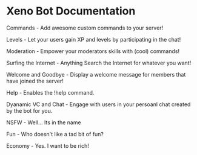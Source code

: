 # Xeno Bot Documentation
Commands	- Add awesome custom commands to your server!

Levels - Let your users gain XP and levels by participating in the chat!

Moderation -	Empower your moderators skills with (cool) commands!

Surfing the Internet - Anything	Search the Internet for whatever you want!

Welcome and Goodbye -	Display a welcome message for members that have joined the server!

Help -	Enables the !help command.

Dyanamic VC and Chat - Engage with users in your persoanl chat created by the bot for you.

NSFW - Well... Its in the name

Fun - Who doesn't like a tad bit of fun?

Economy - Yes. I want to be rich!
